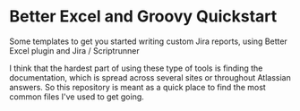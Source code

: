 # Better Excel and Groovy Quickstart
Some templates to get you started writing custom Jira reports, using Better Excel plugin and Jira / Scriptrunner 

I think that the hardest part of using these type of tools is finding the documentation, which is spread across several sites or throughout Atlassian answers.  So this repository is meant as a quick place to find the most common files I've used to get going.
